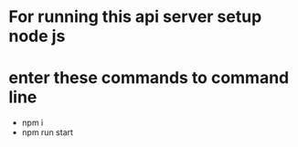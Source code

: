 # For running this api server setup node js

# enter these commands to command line
- npm i 
- npm run start
